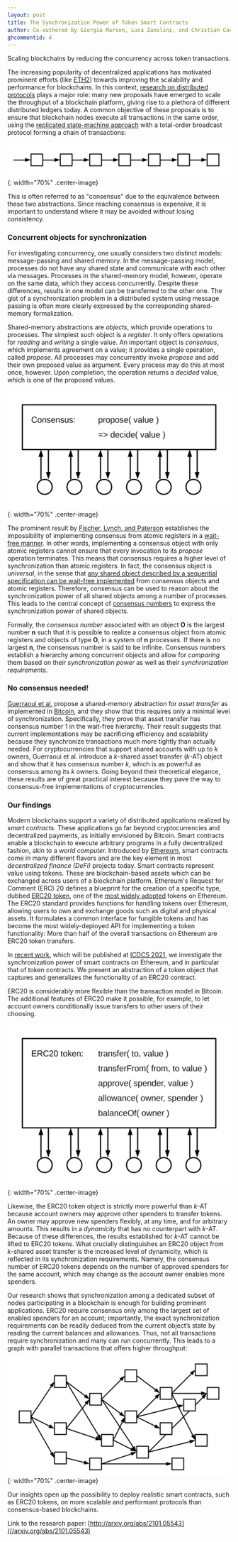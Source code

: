 ```yaml
---
layout: post
title: The Synchronization Power of Token Smart Contracts
author: Co-authored by Giorgia Marson, Luca Zanolini, and Christian Cachin
ghcommentid: 4
---
```


Scaling blockchains by reducing the concurrency across token transactions.

The increasing popularity of decentralized applications has motivated prominent efforts (like [ETH2](//ethereum.org/en/eth2/)) towards improving the scalability and performance for blockchains. In this context, [research on distributed protocols](//www.distributedprogramming.net) plays a major role: many new proposals have emerged to scale the throughput of a blockchain platform, giving rise to a plethora of different distributed ledgers today. A common objective of these proposals is to ensure that blockchain nodes execute all transactions in the same order, using the [replicated state-machine approach](//www.cs.cornell.edu/fbs/publications/smsurvey.pdf) with a total-order broadcast protocol forming a chain of transactions:

![Totally ordered transactions form a chain](/images/synchronization-linear.png){: width="70%" .center-image}

This is often referred to as "consensus" due to the equivalence between these two abstractions. Since reaching consensus is expensive, it is important to understand where it may be avoided without losing consistency.


### Concurrent objects for synchronization

For investigating concurrency, one usually considers two distinct models: message-passing and shared memory. In the message-passing model, processes do not have any shared state and communicate with each other via messages. Processes in the shared-memory model, however, operate on the same data, which they access concurrently. Despite these differences, results in one model can be transferred to the other one. The gist of a synchronization problem in a distributed system using message passing is often more clearly expressed by the corresponding shared-memory formalization.

Shared-memory abstractions are _objects_, which provide operations to processes. The simplest such object is a _register_. It only offers operations for _reading_ and _writing_ a single value. An important object is _consensus_, which implements agreement on a value; it provides a single operation, called _propose_. All processes may concurrently invoke _propose_ and add their own proposed value as argument. Every process may do this at most once, however. Upon completion, the operation returns a _decided_ value, which is one of the proposed values.

![Concurrent consensus](/images/synchronization-consensus.png){: width="70%" .center-image}

The prominent result by [Fischer, Lynch, and Paterson](//groups.csail.mit.edu/tds/papers/Lynch/jacm85.pdf) establishes the impossibility of implementing consensus from atomic registers in a [wait-free manner](//cs.brown.edu/people/mph/Herlihy91/p124-herlihy.pdf). In other words, implementing a consensus object with only atomic registers cannot ensure that every invocation to its _propose_ operation terminates. This means that consensus requires a higher level of synchronization than atomic registers. In fact, the consensus object is _universal_, in the sense that [any shared object described by a sequential specification can be wait-free implemented](//doi.org/10.1016/C2011-0-06993-4) from consensus objects and atomic registers. Therefore, consensus can be used to reason about the synchronization power of all shared objects among a number of processes. This leads to the central concept of [consensus numbers](//cs.brown.edu/people/mph/Herlihy91/p124-herlihy.pdf) to express the synchronization power of shared objects.

Formally, the _consensus number_ associated with an object **O** is the largest number **n** such that it is possible to realize a consensus object from atomic registers and objects of type **O**, in a system of **n** processes. If there is no largest **n**, the consensus number is said to be infinite. Consensus numbers establish a hierarchy among concurrent objects and allow for _comparing_ them based on their _synchronization power_ as well as their _synchronization requirements_.


### No consensus needed!

[Guerraoui et al.](//dl.acm.org/doi/10.1145/3293611.3331589) propose a shared-memory abstraction for _asset transfer_ as implemented in [Bitcoin](//bitcoin.org/bitcoin.pdf), and they show that this requires only a minimal level of synchronization. Specifically, they prove that asset transfer has consensus number 1 in the wait-free hierarchy. Their result suggests that current implementations may be sacrificing efficiency and scalability because they synchronize transactions much more tightly than actually needed. For cryptocurrencies that support shared accounts with up to _k_ owners, Guerraoui et al. introduce a _k_-shared asset transfer (_k_-AT) object and show that it has consensus number _k_, which is as powerful as consensus among its _k_ owners. Going beyond their theoretical elegance, these results are of great practical interest because they pave the way to consensus-free implementations of cryptocurrencies.


### Our findings

Modern blockchains support a variety of distributed applications realized by _smart contracts_. These applications go far beyond cryptocurrencies and decentralized payments, as initially envisioned by Bitcoin. Smart contracts enable a blockchain to execute arbitrary programs in a fully decentralized fashion, akin to a _world computer._ Introduced by [Ethereum](//ethereum.org/), smart contracts come in many different flavors and are the key element in most _decentralized finance (DeFi)_ projects today. Smart contracts represent value using tokens. These are blockchain-based assets which can be exchanged across users of a blockchain platform. Ethereum's Request for Comment (ERC) 20 defines a blueprint for the creation of a specific type, dubbed [ERC20 token](//eips.ethereum.org/EIPS/eip-20), one of the [most widely adopted](//etherscan.io/tokens) tokens on Ethereum. The ERC20 standard provides functions for handling tokens over Ethereum, allowing users to own and exchange goods such as digital and physical assets. It formulates a common interface for fungible tokens and has become the most widely-deployed API for implementing a token functionality: More than half of the overall transactions on Ethereum are ERC20 token transfers. 

In [recent work](//arxiv.org/abs/2101.05543), which will be published at [ICDCS 2021](//icdcs2021.us), we investigate the synchronization power of smart contracts on Ethereum, and in particular that of token contracts. We present an abstraction of a token object that captures and generalizes the functionality of an ERC20 contract.

ERC20 is considerably more flexible than the transaction model in Bitcoin. The additional features of ERC20 make it possible, for example, to let account owners conditionally issue transfers to other users of their choosing. 

![Concurrent ERC20 token object](/images/synchronization-erc20.png){: width="70%" .center-image}

Likewise, the ERC20 token object is strictly more powerful than _k_-AT because account owners may approve other spenders to transfer tokens. An owner may approve new spenders flexibly, at any time, and for arbitrary amounts. This results in a _dynamicity_ that has no counterpart with _k_-AT. Because of these differences, the results established for _k_-AT cannot be lifted to ERC20 tokens. What crucially distinguishes an ERC20 object from _k_-shared asset transfer is the increased level of dynamicity, which is reflected in its synchronization requirements. Namely, the consensus number of ERC20 tokens depends on the number of approved spenders for the same account, which may change as the account owner enables more spenders.

Our research shows that synchronization among a dedicated subset of nodes participating in a blockchain is enough for building prominent applications. ERC20 require consensus only among the largest set of enabled spenders for an account; importantly, the exact synchronization requirements can be readily deduced from the current object’s state by reading the current balances and allowances. Thus, not all transactions require synchronization and many can run concurrently. This leads to a graph with parallel transactions that offers higher throughput: 

![Dynamically ordered and concurrent transactions of an ERC20 token object](/images/synchronization-dag.png){: width="70%" .center-image}

Our insights open up the possibility to deploy realistic smart contracts, such as ERC20 tokens, on more scalable and performant protocols than consensus-based blockchains. 

Link to the research paper: [http://arxiv.org/abs/2101.05543](//arxiv.org/abs/2101.05543)
